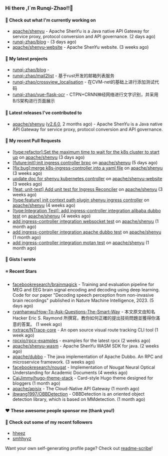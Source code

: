 ### Hi there ,I`m Runqi-Zhao!!👋

#### 👷 Check out what I'm currently working on

- [apache/shenyu](https://github.com/apache/shenyu) - Apache ShenYu is a Java native API Gateway for service proxy, protocol conversion and API governance. (2 days ago)
- [runqi-zhao/blog](https://github.com/runqi-zhao/blog) -  (3 days ago)
- [apache/shenyu-website](https://github.com/apache/shenyu-website) - Apache ShenYu website. (3 weeks ago)

#### 🌱 My latest projects

- [runqi-zhao/blog](https://github.com/runqi-zhao/blog) - 
- [runqi-zhao/mail2list](https://github.com/runqi-zhao/mail2list) - 基于rust开发的邮箱列表服务
- [runqi-zhao/crossview_localisation](https://github.com/runqi-zhao/crossview_localisation) - 在CVM-net的基础上进行添加测试代码
- [runqi-zhao/vue-flask-ocr](https://github.com/runqi-zhao/vue-flask-ocr) - CTPN&#43;CRNN神经网络进行文字识别，并采用B/S架构进行页面展示

#### 🔭 Latest releases I've contributed to

- [apache/shenyu](https://github.com/apache/shenyu) ([v2.6.0](https://github.com/apache/shenyu/releases/tag/v2.6.0), 2 months ago) - Apache ShenYu is a Java native API Gateway for service proxy, protocol conversion and API governance.

#### 🔨 My recent Pull Requests

- [[type:refactor]:Set the maximum time to wait for the k8s cluster to start up](https://github.com/apache/shenyu/pull/5220) on [apache/shenyu](https://github.com/apache/shenyu) (3 days ago)
- [[future:init]:init ingress controller brpc](https://github.com/apache/shenyu/pull/5204) on [apache/shenyu](https://github.com/apache/shenyu) (5 days ago)
- [[fix:bug]:merge k8s-ingress-controller into a yaml file](https://github.com/apache/shenyu/pull/5179) on [apache/shenyu](https://github.com/apache/shenyu) (3 weeks ago)
- [update doc for shenyu kubernetes controller](https://github.com/apache/shenyu-website/pull/979) on [apache/shenyu-website](https://github.com/apache/shenyu-website) (3 weeks ago)
- [[feat: unit-test] Add unit test for Ingress Reconciler](https://github.com/apache/shenyu/pull/5169) on [apache/shenyu](https://github.com/apache/shenyu) (3 weeks ago)
- [[type:feature] init context path plugin shenyu ingress controller](https://github.com/apache/shenyu/pull/5167) on [apache/shenyu](https://github.com/apache/shenyu) (4 weeks ago)
- [[type:Integration Test]: add ingress-controller integration alibaba dubbo test](https://github.com/apache/shenyu/pull/5165) on [apache/shenyu](https://github.com/apache/shenyu) (4 weeks ago)
- [add ingress-controller integration websocket test](https://github.com/apache/shenyu/pull/5160) on [apache/shenyu](https://github.com/apache/shenyu) (1 month ago)
- [add ingress-controller integration apache dubbo test](https://github.com/apache/shenyu/pull/5154) on [apache/shenyu](https://github.com/apache/shenyu) (1 month ago)
- [add ingress-controller integration motan test](https://github.com/apache/shenyu/pull/5148) on [apache/shenyu](https://github.com/apache/shenyu) (1 month ago)


#### 📓 Gists I wrote


#### ⭐ Recent Stars

- [facebookresearch/brainmagick](https://github.com/facebookresearch/brainmagick) - Training and evaluation pipeline for MEG and EEG brain signal encoding and decoding using deep learning. Code for our paper &#34;Decoding speech perception from non-invasive brain recordings&#34; published in Nature Machine Intelligence, 2023. (5 days ago)
- [ryanhanwu/How-To-Ask-Questions-The-Smart-Way](https://github.com/ryanhanwu/How-To-Ask-Questions-The-Smart-Way) - 本文原文由知名 Hacker Eric S. Raymond 所撰寫，教你如何正確的提出技術問題並獲得你滿意的答案。 (1 week ago)
- [nxtrace/NTrace-core](https://github.com/nxtrace/NTrace-core) - An open source visual route tracking CLI tool (1 week ago)
- [rpcxio/rpcx-examples](https://github.com/rpcxio/rpcx-examples) - examples for the latest rpcx (2 weeks ago)
- [apache/shenyu-wasm](https://github.com/apache/shenyu-wasm) - Apache ShenYu WASM SDK for java. (2 weeks ago)
- [apache/dubbo](https://github.com/apache/dubbo) - The java implementation of Apache Dubbo. An RPC and microservice framework. (3 weeks ago)
- [facebookresearch/nougat](https://github.com/facebookresearch/nougat) - Implementation of Nougat Neural Optical Understanding for Academic Documents (4 weeks ago)
- [CaiJimmy/hugo-theme-stack](https://github.com/CaiJimmy/hugo-theme-stack) - Card-style Hugo theme designed for bloggers (1 month ago)
- [apache/apisix](https://github.com/apache/apisix) - The Cloud-Native API Gateway (1 month ago)
- [jbwang1997/OBBDetection](https://github.com/jbwang1997/OBBDetection) - OBBDetection is an oriented object detection library, which is based on MMdetection. (1 month ago)

#### ❤️ These awesome people sponsor me (thank you!)


#### 👯 Check out some of my recent followers

- [hheez](https://github.com/hheez)
- [smhhyyz](https://github.com/smhhyyz)

Want your own self-generating profile page? Check out [readme-scribe](https://github.com/muesli/readme-scribe)!